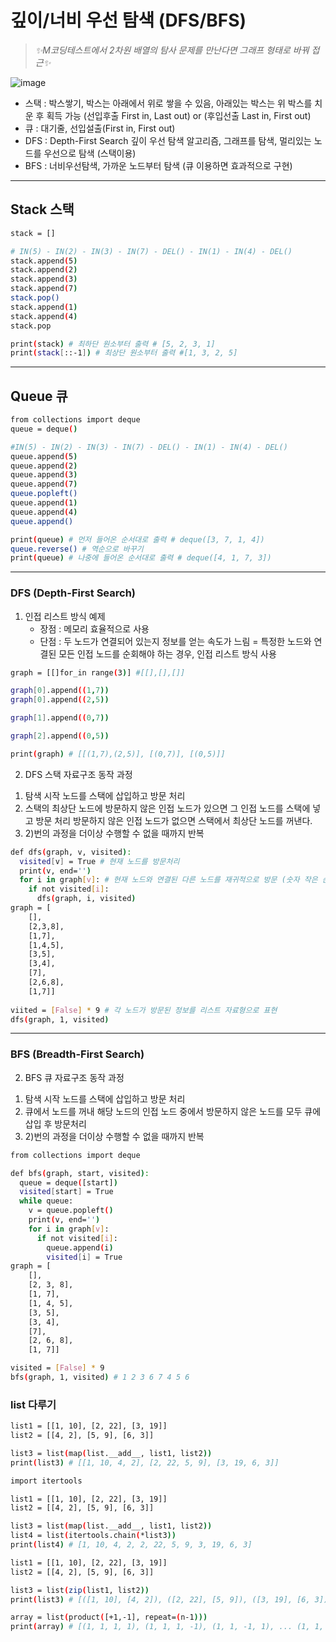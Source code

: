 # 깊이/너비 우선 탐색 (DFS/BFS)

>_✨M코딩테스트에서 2차원 배열의 탐사 문제를 만난다면 그래프 형태로 바꿔 접근✨_



![image](https://user-images.githubusercontent.com/49745654/110678131-4ea28880-8219-11eb-963b-00435a4d8fae.png)

- 스택 : 박스쌓기, 박스는 아래에서 위로 쌓을 수 있음, 아래있는 박스는 위 박스를 치운 후 획득 가능
        (선입후출 First in, Last out) or (후입선출 Last in, First out)
- 큐   : 대기줄, 선입설출(First in, First out)
- DFS : Depth-First Search 깊이 우선 탐색 알고리즘, 그래프를 탐색, 멀리있는 노드를 우선으로 탐색 (스택이용)
- BFS : 너비우선탐색, 가까운 노드부터 탐색 (큐 이용하면 효과적으로 구현) 
------------------------------
## Stack 스택
```sh
stack = []

# IN(5) - IN(2) - IN(3) - IN(7) - DEL() - IN(1) - IN(4) - DEL()
stack.append(5)
stack.append(2)
stack.append(3)
stack.append(7)
stack.pop()
stack.append(1)
stack.append(4)
stack.pop

print(stack) # 최하단 원소부터 출력 # [5, 2, 3, 1]
print(stack[::-1]) # 최상단 원소부터 출력 #[1, 3, 2, 5]
```

------------------------------
## Queue 큐
```sh
from collections import deque
queue = deque()

#IN(5) - IN(2) - IN(3) - IN(7) - DEL() - IN(1) - IN(4) - DEL()
queue.append(5)
queue.append(2)
queue.append(3)
queue.append(7)
queue.popleft()
queue.append(1)
queue.append(4)
queue.append()

print(queue) # 먼저 들어온 순서대로 출력 # deque([3, 7, 1, 4])
queue.reverse() # 역순으로 바꾸기
print(queue) # 나중에 들어온 순서대로 출력 # deque([4, 1, 7, 3])
```
------------------------------
### DFS (Depth-First Search)
1. 인접 리스트 방식 예제
    - 장점 : 메모리 효율적으로 사용
    - 단점 : 두 노드가 연결되어 있는지 정보를 얻는 속도가 느림
    = 특정한 노드와 연결된 모든 인접 노드를 순회해야 하는 경우, 인접 리스트 방식 사용
```sh
graph = [[]for_in range(3)] #[[],[],[]]

graph[0].append((1,7))
graph[0].append((2,5))

graph[1].append((0,7))

graph[2].append((0,5))

print(graph) # [[(1,7),(2,5)], [(0,7)], [(0,5)]]
```
2. DFS 스택 자료구조 동작 과정
  1) 탐색 시작 노드를 스택에 삽입하고 방문 처리
  2) 스택의 최상단 노드에 방문하지 않은 인접 노드가 있으면 그 인접 노드를 스택에 넣고 방문 처리
      방문하지 않은 인접 노드가 없으면 스택에서 최상단 노드를 꺼낸다.
  3) 2)번의 과정을 더이상 수행할 수 없을 때까지 반복
```sh
def dfs(graph, v, visited):
  visited[v] = True # 현재 노드를 방문처리
  print(v, end='')
  for i in graph[v]: # 현재 노드와 연결된 다른 노드를 재귀적으로 방문 (숫자 작은 순서)
    if not visited[i]:
      dfs(graph, i, visited)
graph = [
    [],
    [2,3,8],
    [1,7],
    [1,4,5],
    [3,5],
    [3,4],
    [7],
    [2,6,8],
    [1,7]]
    
viited = [False] * 9 # 각 노드가 방문된 정보를 리스트 자료형으로 표현
dfs(graph, 1, visited)
```
------------------------------
### BFS (Breadth-First Search)
2. BFS 큐 자료구조 동작 과정
  1) 탐색 시작 노드를 스택에 삽입하고 방문 처리
  2) 큐에서 노드를 꺼내 해당 노드의 인접 노드 중에서 방문하지 않은 노드를 모두 큐에 삽입 후 방문처리
  3) 2)번의 과정을 더이상 수행할 수 없을 때까지 반복
```sh
from collections import deque

def bfs(graph, start, visited):
  queue = deque([start])
  visited[start] = True
  while queue:
    v = queue.popleft()
    print(v, end='')
    for i in graph[v]:
      if not visited[i]:
        queue.append(i)
        visited[i] = True
graph = [
    [],
    [2, 3, 8],
    [1, 7],
    [1, 4, 5], 
    [3, 5],
    [3, 4],
    [7],
    [2, 6, 8],
    [1, 7]]

visited = [False] * 9
bfs(graph, 1, visited) # 1 2 3 6 7 4 5 6
```

### list 다루기
```sh
list1 = [[1, 10], [2, 22], [3, 19]]
list2 = [[4, 2], [5, 9], [6, 3]]

list3 = list(map(list.__add__, list1, list2))
print(list3) # [[1, 10, 4, 2], [2, 22, 5, 9], [3, 19, 6, 3]]
```

```sh
import itertools

list1 = [[1, 10], [2, 22], [3, 19]]
list2 = [[4, 2], [5, 9], [6, 3]]

list3 = list(map(list.__add__, list1, list2))
list4 = list(itertools.chain(*list3))
print(list4) # [1, 10, 4, 2, 2, 22, 5, 9, 3, 19, 6, 3]
```

```sh
list1 = [[1, 10], [2, 22], [3, 19]]
list2 = [[4, 2], [5, 9], [6, 3]]

list3 = list(zip(list1, list2))
print(list3) # [([1, 10], [4, 2]), ([2, 22], [5, 9]), ([3, 19], [6, 3])]
```
```sh
array = list(product([+1,-1], repeat=(n-1)))
print(array) # [(1, 1, 1, 1), (1, 1, 1, -1), (1, 1, -1, 1), ... (1, 1, -1, -1)]
```





















